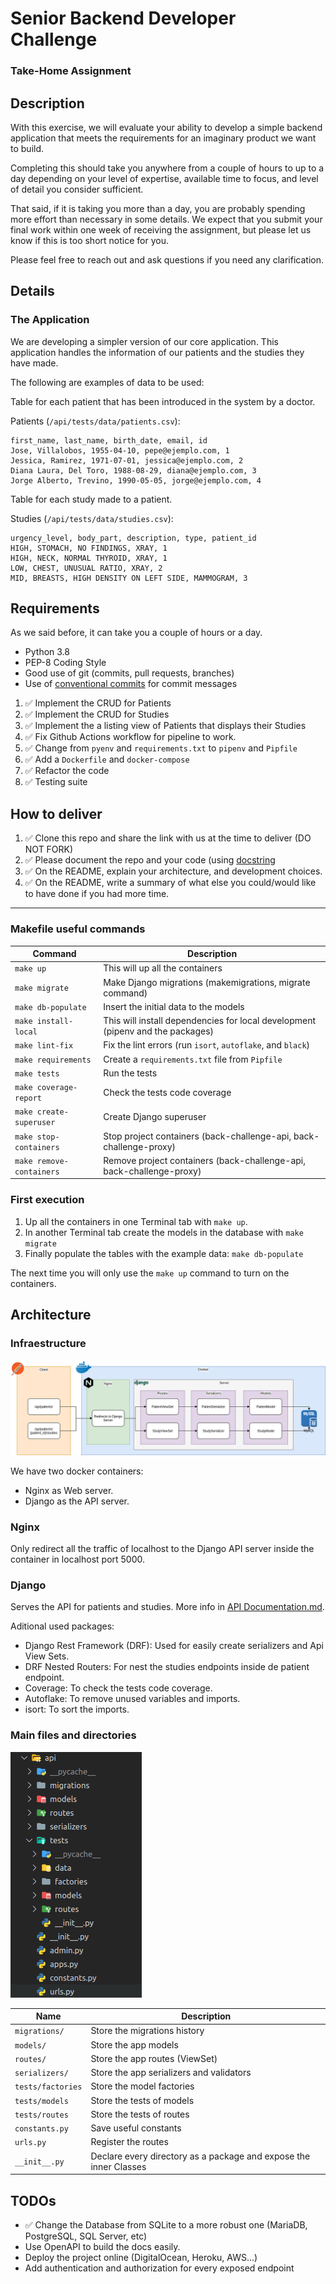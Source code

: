 # Senior Backend Developer Challenge

### Take-Home Assignment

## Description

With this exercise, we will evaluate your ability to develop a simple backend application that meets the requirements for an imaginary product we want to build.

Completing this should take you anywhere from a couple of hours to up to a day depending on your level of expertise, available time to focus, and level of detail you consider sufficient.

That said, if it is taking you more than a day, you are probably spending more effort than necessary in some details.
We expect that you submit your final work within one week of receiving the assignment, but please let us know if this is too short notice for you.

Please feel free to reach out and ask questions if you need any clarification.

## Details

### The Application

We are developing a simpler version of our core application. This application handles the information of our patients and the studies they have made.

The following are examples of data to be used:

Table for each patient that has been introduced in the system by a doctor.

Patients (`/api/tests/data/patients.csv`):

```
first_name, last_name, birth_date, email, id
Jose, Villalobos, 1955-04-10, pepe@ejemplo.com, 1
Jessica, Ramirez, 1971-07-01, jessica@ejemplo.com, 2
Diana Laura, Del Toro, 1988-08-29, diana@ejemplo.com, 3
Jorge Alberto, Trevino, 1990-05-05, jorge@ejemplo.com, 4
```

Table for each study made to a patient.

Studies (`/api/tests/data/studies.csv`):

```
urgency_level, body_part, description, type, patient_id
HIGH, STOMACH, NO FINDINGS, XRAY, 1
HIGH, NECK, NORMAL THYROID, XRAY, 1
LOW, CHEST, UNUSUAL RATIO, XRAY, 2
MID, BREASTS, HIGH DENSITY ON LEFT SIDE, MAMMOGRAM, 3
```

## Requirements

As we said before, it can take you a couple of hours or a day.

-   Python 3.8
-   PEP-8 Coding Style
-   Good use of git (commits, pull requests, branches)
-   Use of [conventional commits](https://www.conventionalcommits.org/en/v1.0.0/) for commit messages

1. ✅ Implement the CRUD for Patients
2. ✅ Implement the CRUD for Studies
3. ✅ Implement the a listing view of Patients that displays their Studies
4. ✅ Fix Github Actions workflow for pipeline to work.
5. ✅ Change from `pyenv` and `requirements.txt` to `pipenv` and `Pipfile`
6. ✅ Add a `Dockerfile` and `docker-compose`
7. ✅ Refactor the code
8. ✅ Testing suite

## How to deliver

1. ✅ Clone this repo and share the link with us at the time to deliver (DO NOT FORK)
2. ✅ Please document the repo and your code (using [docstring](https://www.python.org/dev/peps/pep-0257/)
3. ✅ On the README, explain your architecture, and development choices.
4. ✅ On the README, write a summary of what else you could/would like to have done if you had more time.

---

### Makefile useful commands

| Command                  | Description                                                                    |
| ------------------------ | ------------------------------------------------------------------------------ |
| `make up`                | This will up all the containers                                                |
| `make migrate`           | Make Django migrations (makemigrations, migrate command)                       |
| `make db-populate`       | Insert the initial data to the models                                          |
| `make install-local`     | This will install dependencies for local development (pipenv and the packages) |
| `make lint-fix`          | Fix the lint errors (run `isort`, `autoflake`, and `black`)                    |
| `make requirements`      | Create a `requirements.txt` file from `Pipfile`                                |
| `make tests`             | Run the tests                                                                  |
| `make coverage-report`   | Check the tests code coverage                                                  |
| `make create-superuser`  | Create Django superuser                                                        |
| `make stop-containers`   | Stop project containers (back-challenge-api, back-challenge-proxy)             |
| `make remove-containers` | Remove project containers (back-challenge-api, back-challenge-proxy)           |

### First execution

1. Up all the containers in one Terminal tab with `make up`.
2. In another Terminal tab create the models in the database with `make migrate`
3. Finally populate the tables with the example data: `make db-populate`

The next time you will only use the `make up` command to turn on the containers.

## Architecture

### Infraestructure

![Infraestructure](docs/infraestructure.png "Infraestructure")

We have two docker containers:

-   Nginx as Web server.
-   Django as the API server.

### Nginx

Only redirect all the traffic of localhost to the Django API server inside the container in localhost port 5000.

### Django

Serves the API for patients and studies. More info in [API Documentation.md](API%20Documentation.md).

Aditional used packages:

-   Django Rest Framework (DRF): Used for easily create serializers and Api View Sets.
-   DRF Nested Routers: For nest the studies endpoints inside de patient endpoint.
-   Coverage: To check the tests code coverage.
-   Autoflake: To remove unused variables and imports.
-   isort: To sort the imports.

### Main files and directories

![Main files and directories](docs/directories.png "Main files and directories")

| Name              | Description                                                       |
| ----------------- | ----------------------------------------------------------------- |
| `migrations/`     | Store the migrations history                                      |
| `models/`         | Store the app models                                              |
| `routes/`         | Store the app routes (ViewSet)                                    |
| `serializers/`    | Store the app serializers and validators                          |
| `tests/factories` | Store the model factories                                         |
| `tests/models`    | Store the tests of models                                         |
| `tests/routes`    | Store the tests of routes                                         |
| `constants.py`    | Save useful constants                                             |
| `urls.py`         | Register the routes                                               |
| `__init__.py`     | Declare every directory as a package and expose the inner Classes |

## TODOs

-   ✅ Change the Database from SQLite to a more robust one (MariaDB, PostgreSQL, SQL Server, etc)
-   Use OpenAPI to build the docs easily.
-   Deploy the project online (DigitalOcean, Heroku, AWS...)
-   Add authentication and authorization for every exposed endpoint
